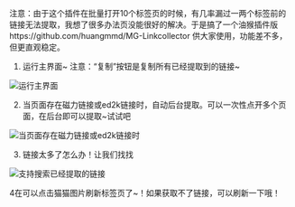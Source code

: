 注意：由于这个插件在批量打开10个标签页的时候，有几率漏过一两个标签前的链接无法提取，我想了很多办法页没能很好的解决。于是搞了一个油猴插件版https://github.com/huangmmd/MG-Linkcollector    供大家使用，功能差不多，但更直观稳定。




1. 运行主界面~  注意：“复制”按钮是复制所有已经提取到的链接~

![运行主界面](https://github.com/user-attachments/assets/d78d6d65-f192-41bb-b132-cce2ee9ad69c)


2. 当页面存在磁力链接或ed2k链接时，自动后台提取。可以一次性点开多个页面，在后台即可以提取~试试吧

![当页面存在磁力链接或ed2k链接时](https://github.com/user-attachments/assets/a4852233-1cff-4003-8468-f57136731ba4)


3. 链接太多了怎么办！让我们找找

![支持搜索已经提取的链接](https://github.com/user-attachments/assets/9fde0ce0-d7d9-46dc-866a-5e9b15384906)

4在可以点击猫猫图片刷新标签页了~！如果获取不了链接，可以刷新一下哦！
